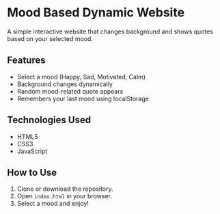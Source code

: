 # Mood Based Dynamic Website 

A simple interactive website that changes background and shows quotes based on your selected mood.

## Features
- Select a mood (Happy, Sad, Motivated, Calm)
- Background changes dynamically
- Random mood-related quote appears
- Remembers your last mood using localStorage

## Technologies Used
- HTML5
- CSS3
- JavaScript

## How to Use
1. Clone or download the repository.
2. Open `index.html` in your browser.
3. Select a mood and enjoy!
